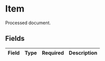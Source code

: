 # Item

Processed document.


## Fields

| Field       | Type        | Required    | Description |
| ----------- | ----------- | ----------- | ----------- |